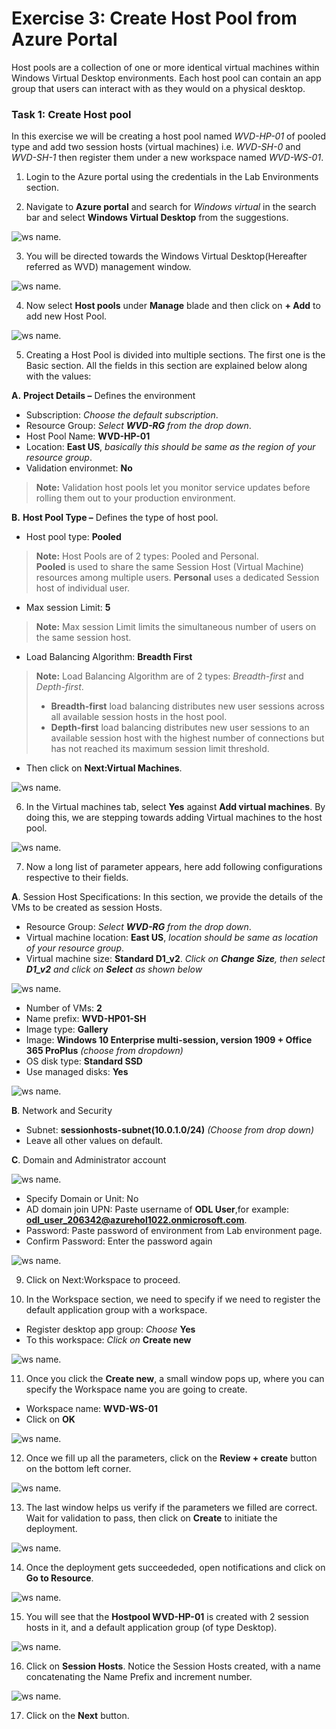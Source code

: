 # **Exercise 3: Create Host Pool from Azure Portal** 

 
 Host pools are a collection of one or more identical virtual machines within Windows Virtual Desktop environments. Each host pool can contain an app group that users can interact with as they would on a physical desktop. 
 
### **Task 1: Create Host pool**

In this exercise we will be creating a host pool named *WVD-HP-01* of pooled type and add two session hosts (virtual machines) i.e. *WVD-SH-0* and *WVD-SH-1*  then register them under a new workspace named *WVD-WS-01*.

1. Login to the Azure portal using the credentials in the Lab Environments section. 

2. Navigate to **Azure portal** and search for *Windows virtual* in the search bar and select **Windows Virtual Desktop** from the suggestions.

  ![ws name.](media/a109.png)
 

3. You will be directed towards the Windows Virtual Desktop(Hereafter referred as WVD) management window.  

  ![ws name.](media/64.png)


4. Now select **Host pools** under **Manage** blade and then click on **+ Add** to add new Host Pool.

  ![ws name.](media/z.png)


5. Creating a Host Pool is divided into multiple sections. The first one is the Basic section. All the fields in this section are explained below along with the values: 

 **A.** **Project Details –** Defines the environment 

   - Subscription: *Choose the default subscription*.
   - Resource Group: *Select **WVD-RG** from the drop down*.
   - Host Pool Name: **WVD-HP-01**
   - Location: **East US**, *basically this should be same as the region of your resource group*.      
   - Validation environmet: **No**
      
>**Note:** Validation host pools let you monitor service updates before rolling them out to your production environment.
            
 **B.** **Host Pool Type –** Defines the type of host pool. 

   - Host pool type: **Pooled** 
      
   >**Note:** Host Pools are of 2 types: Pooled and Personal.  
   > **Pooled** is used to share the same Session Host (Virtual Machine) resources among multiple users.
   > **Personal** uses a dedicated Session host of individual user.

   - Max session Limit: **5**
      
   > **Note:** Max session Limit limits the simultaneous number of users on the same session host.
     
   - Load Balancing Algorithm: **Breadth First**
      
   > **Note:** Load Balancing Algorithm are of 2 types: *Breadth-first* and *Depth-first*. 
   > - **Breadth-first** load balancing distributes new user sessions across all available session hosts in the host pool. 
   > - **Depth-first** load balancing distributes new user sessions to an available session host with the highest number of connections but has not reached its maximum session limit threshold.
     
   - Then click on **Next:Virtual Machines**.
          
  ![ws name.](media/a1.png)  

6. In the Virtual machines tab, select **Yes** against **Add virtual machines**. By doing this, we are stepping towards adding Virtual machines to the host pool. 

  ![ws name.](media/66.png)

7. Now a long list of parameter appears, here add following configurations respective to their fields. 

 **A**. Session Host Specifications: In this section, we provide the details of the VMs to be created as session Hosts.    

   - Resource Group: *Select **WVD-RG** from the drop down*.
   - Virtual machine location: **East US**, *location should be same as location of your resource group*.
   - Virtual machine size: **Standard D1_v2**. *Click on **Change Size**, then select **D1_v2** and click on **Select** as shown below*
   
  ![ws name.](media/65.png)

   - Number of VMs: **2**   
   - Name prefix: **WVD-HP01-SH** 
   - Image type: **Gallery**
   - Image: **Windows 10 Enterprise multi-session, version 1909 + Office 365 ProPlus** *(choose from dropdown)* 
   - OS disk type: **Standard SSD**
   - Use managed disks: **Yes**
   
  ![ws name.](media/a8.png)
   
   
 **B**. Network and Security 
   - Subnet: **sessionhosts-subnet(10.0.1.0/24)** *(Choose from drop down)*
   - Leave all other values on default.
  
 **C**. Domain and Administrator account 

  ![ws name.](media/save.png)
   
   - Specify Domain or Unit: No
   - AD domain join UPN: Paste username of **ODL User**,for example: **odl_user_206342@azurehol1022.onmicrosoft.com**.
   - Password: Paste password of environment from Lab environment page.
   - Confirm Password: Enter the password again

  ![ws name.](media/a9.png)
   
9. Click on Next:Workspace to proceed. 

10. In the Workspace section, we need to specify if we need to register the default application group with a workspace. 

   - Register desktop app group: *Choose* **Yes** 
   - To this workspace: *Click on* **Create new**

  ![ws name.](media/67.png)
   
11. Once you click the **Create new**, a small window pops up, where you can specify the Workspace name you are going to create.  

   - Workspace name: **WVD-WS-01** 
   - Click on **OK**
     
  ![ws name.](media/68.png) 

12. Once we fill up all the parameters, click on the  **Review + create** button on the bottom left corner. 

  ![ws name.](media/69.png)


13. The last window helps us verify if the parameters we filled are correct. Wait for validation to pass, then click on **Create** to initiate the deployment. 

  ![ws name.](media/70.png)


14. Once the deployment gets succeededed, open notifications and click on **Go to Resource**.  

  ![ws name.](media/71.png)

15. You will see that the **Hostpool WVD-HP-01** is created with 2 session hosts in it, and a default application group (of type Desktop).  

  ![ws name.](media/85.png)


16. Click on **Session Hosts**. Notice the Session Hosts created, with a name concatenating the Name Prefix and increment number. 

  ![ws name.](media/86.png)

17. Click on the **Next** button.  
